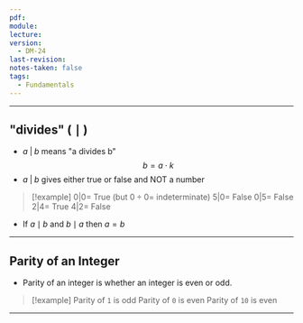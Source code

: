 ```yaml
---
pdf: 
module: 
lecture: 
version:
  - DM-24
last-revision: 
notes-taken: false
tags:
  - Fundamentals
---
```


---
## "divides" ( $\mid$ )

- $a \; | \; b$ means "a divides b"
$$
b = a \cdot k  
$$
- $a \; | \; b$ gives either true or false and NOT a number

> [!example] 
> $0 | 0 =$ True (but $0 \div 0 =$ indeterminate)
> $5 | 0 =$ False
> $0 | 5 =$ False
> $2 | 4 =$ True
> $4 | 2 =$ False

- If $a \mid b$ and $b \mid a$ then $a = b$

---
## Parity of an Integer
- Parity of an integer is whether an integer is even or odd.

> [!example] 
> Parity of `1` is odd
> Parity of `0` is even
> Parity of `10` is even

---
